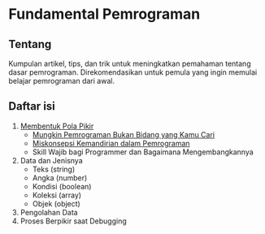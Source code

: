 # Fundamental Pemrograman
## Tentang
Kumpulan artikel, tips, dan trik untuk meningkatkan pemahaman tentang dasar pemrograman. Direkomendasikan untuk pemula yang ingin memulai belajar pemrograman dari awal.

## Daftar isi
1. [Membentuk Pola Pikir](https://github.com/itsfaqih/fundamental-pemrograman/tree/main/membentuk-pola-pikir)
    * [Mungkin Pemrograman Bukan Bidang yang Kamu Cari](https://github.com/itsfaqih/fundamental-pemrograman/blob/main/membentuk-pola-pikir/mungkin-pemrograman-bukan-bidang-yang-kamu-cari.md)
    * [Miskonsepsi Kemandirian dalam Pemrograman](https://github.com/itsfaqih/fundamental-pemrograman/blob/main/membentuk-pola-pikir/miskonsepsi-kemandirian-dalam-pemrograman.md)
    * Skill Wajib bagi Programmer dan Bagaimana Mengembangkannya
2. Data dan Jenisnya
    * Teks (string)
    * Angka (number)
    * Kondisi (boolean)
    * Koleksi (array)
    * Objek (object)
3. Pengolahan Data
4. Proses Berpikir saat Debugging